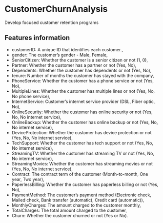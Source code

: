 # CustomerChurnAnalysis
Develop focused customer retention programs


## Features information
- customerID: A unique ID that identifies each customer.,
- gender: The customer’s gender - Male, Female,
- SeniorCitizen: Whether the customer is a senior citizen or not (1, 0),
- Partner: Whether the customer has a partner or not (Yes, No),
- Dependents: Whether the customer has dependents or not (Yes, No),
- tenure: Number of months the customer has stayed with the company,
- PhoneService: Whether the customer has a phone service or not (Yes, No),
- MultipleLines: Whether the customer has multiple lines or not (Yes, No, No phone service),
- InternetService: Customer’s internet service provider (DSL, Fiber optic, No),
- OnlineSecurity: Whether the customer has online security or not (Yes, No, No internet service),
- OnlineBackup: Whether the customer has online backup or not (Yes, No, No internet service),
- DeviceProtection: Whether the customer has device protection or not (Yes, No, No internet service),
- TechSupport: Whether the customer has tech support or not (Yes, No, No internet service),
- StreamingTV: Whether the customer has streaming TV or not (Yes, No, No internet service),
- StreamingMovies: Whether the customer has streaming movies or not (Yes, No, No internet service),
- Contract: The contract term of the customer (Month-to-month, One year, Two year),
- PaperlessBilling: Whether the customer has paperless billing or not (Yes, No),
- PaymentMethod: The customer’s payment method (Electronic check, Mailed check, Bank transfer (automatic), Credit card (automatic)),
- MonthlyCharges: The amount charged to the customer monthly,
- TotalCharges: The total amount charged to the customer,
- Churn: Whether the customer churned or not (Yes or No).
